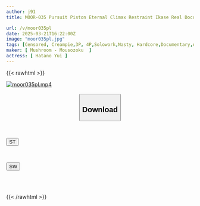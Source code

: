 ```yaml
---
author: j91
title: MOOR-035 Pursuit Piston Eternal Climax Restraint Ikase Real Document Yui Hatano

url: /v/moor035pl
date: 2025-03-21T16:22:00Z
image: "moor035pl.jpg"
tags: [Censored, Creampie,3P, 4P,Solowork,Nasty, Hardcore,Documentary,Acme · Orgasm	]
maker: [ Mushroom - Mousozoku  ]
actress: [ Hatano Yui ]
---
```



{{< rawhtml >}}

<div class="video" data-videoid="Y1qBQdqDx0hvvbM">
    <a href="javascript:;">
        <img src="/v/moor035pl/moor035pl.jpg" width="WIDTH" height="HEIGHT" alt="moor035pl.mp4" loading="lazy">
    </a>
</div>

<script type="text/javascript" src="https://j91.asia/asset/on-demand-st.js"></script>

<br>
  <link rel="stylesheet" href="https://j91.asia/asset/bs5.css">
  
  <center>
  <button class="btn btn-primary" type="button" data-bs-toggle="collapse" data-bs-target=".multi-collapse" aria-expanded="false" aria-controls="multiCollapseExample1 multiCollapseExample2"><h2>Download</h2></button></center>
</p>
<div class="row">
  <div class="col">
    <div class="collapse multi-collapse" id="multiCollapseExample1">
      <div class="card card-body">
	      	      <br>
<div class="buttons">  
<p><a href="/v/moor035pl/st.html" target="_blank"><button class="btn-hover color-3"><i class="fa fa-download"></i> ST</button></a></p></div>
    </div>
  </div>
</div>
  <div class="col">
    <div class="collapse multi-collapse" id="multiCollapseExample2">
      <div class="card card-body">
	      <br>
<div class="buttons">
<p><a href="/v/moor035pl/sw.html" target="_blank"><button class="btn-hover color-2"><i class="fa fa-download"></i> SW</button></a></p></div>
<br><br>
      </div>
    </div>
  </div>
</div>

{{< /rawhtml >}}